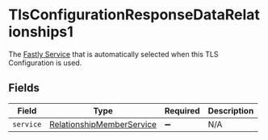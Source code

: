 # TlsConfigurationResponseDataRelationships1

The [Fastly Service](/reference/api/services/service/) that is automatically selected when this TLS Configuration is used.


## Fields

| Field                                                                         | Type                                                                          | Required                                                                      | Description                                                                   |
| ----------------------------------------------------------------------------- | ----------------------------------------------------------------------------- | ----------------------------------------------------------------------------- | ----------------------------------------------------------------------------- |
| `service`                                                                     | [RelationshipMemberService](../../models/shared/relationshipmemberservice.md) | :heavy_minus_sign:                                                            | N/A                                                                           |